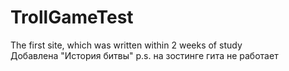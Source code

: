 # TrollGameTest
 The first site, which was written within 2 weeks of study
<br> Добавлена "История битвы" p.s. на зостинге гита не работает
